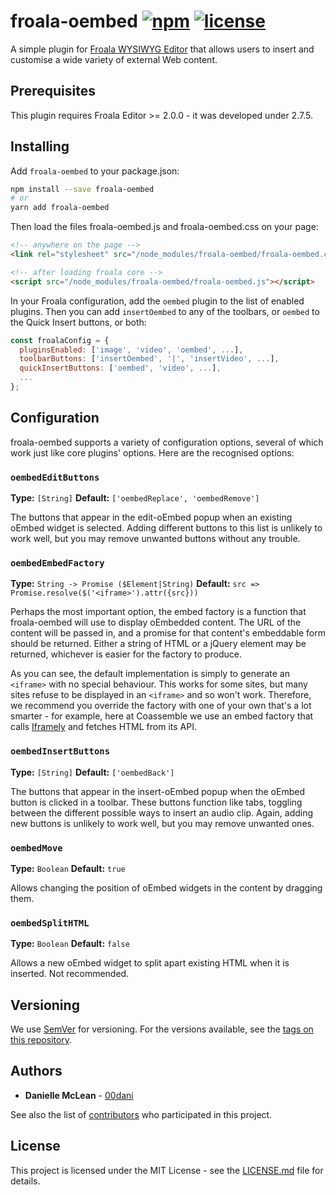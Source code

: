 # froala-oembed [![npm](https://img.shields.io/npm/v/froala-oembed.svg)](https://www.npmjs.com/package/froala-oembed) [![license](https://img.shields.io/npm/l/froala-oembed.svg)](LICENSE.md)

A simple plugin for [Froala WYSIWYG Editor](https://www.froala.com/wysiwyg-editor/) that allows users to insert and customise a wide variety of external Web content.

## Prerequisites

This plugin requires Froala Editor >= 2.0.0 - it was developed under 2.7.5.

## Installing

Add `froala-oembed` to your package.json:
```bash
npm install --save froala-oembed
# or
yarn add froala-oembed
```

Then load the files froala-oembed.js and froala-oembed.css on your page:
```html
<!-- anywhere on the page -->
<link rel="stylesheet" src="/node_modules/froala-oembed/froala-oembed.css" />

<!-- after loading froala core -->
<script src="/node_modules/froala-oembed/froala-oembed.js"></script>
```

In your Froala configuration, add the `oembed` plugin to the list of enabled plugins. Then you can add `insertOembed` to any of the toolbars, or `oembed` to the Quick Insert buttons, or both:
```javascript
const froalaConfig = {
  pluginsEnabled: ['image', 'video', 'oembed', ...],
  toolbarButtons: ['insertOembed', '|', 'insertVideo', ...],
  quickInsertButtons: ['oembed', 'video', ...],
  ...
};
```

## Configuration

froala-oembed supports a variety of configuration options, several of which work just like core plugins' options. Here are the recognised options:

### `oembedEditButtons`

**Type:** `[String]`
**Default:** `['oembedReplace', 'oembedRemove']`

The buttons that appear in the edit-oEmbed popup when an existing oEmbed widget is selected. Adding different buttons to this list is unlikely to work well, but you may remove unwanted buttons without any trouble.

### `oembedEmbedFactory`

**Type:** `String -> Promise ($Element|String)`
**Default:** `src => Promise.resolve($('<iframe>').attr({src}))`

Perhaps the most important option, the embed factory is a function that froala-oembed will use to display oEmbedded content. The URL of the content will be passed in, and a promise for that content's embeddable form should be returned. Either a string of HTML or a jQuery element may be returned, whichever is easier for the factory to produce.

As you can see, the default implementation is simply to generate an `<iframe>` with no special behaviour. This works for some sites, but many sites refuse to be displayed in an `<iframe>` and so won't work. Therefore, we recommend you override the factory with one of your own that's a lot smarter - for example, here at Coassemble we use an embed factory that calls [Iframely](https://iframely.com/) and fetches HTML from its API.

### `oembedInsertButtons`

**Type:** `[String]`
**Default:** `['oembedBack']`

The buttons that appear in the insert-oEmbed popup when the oEmbed button is clicked in a toolbar. These buttons function like tabs, toggling between the different possible ways to insert an audio clip. Again, adding new buttons is unlikely to work well, but you may remove unwanted ones.

### `oembedMove`

**Type:** `Boolean`
**Default:** `true`

Allows changing the position of oEmbed widgets in the content by dragging them.

### `oembedSplitHTML`

**Type:** `Boolean`
**Default:** `false`

Allows a new oEmbed widget to split apart existing HTML when it is inserted. Not recommended.

## Versioning

We use [SemVer](http://semver.org/) for versioning. For the versions available, see the [tags on this repository](https://github.com/coassemble/froala-oembed/tags). 

## Authors

* **Danielle McLean** - [00dani](https://github.com/00dani)

See also the list of [contributors](https://github.com/coassemble/froala-oembed/contributors) who participated in this project.

## License

This project is licensed under the MIT License - see the [LICENSE.md](LICENSE.md) file for details.
